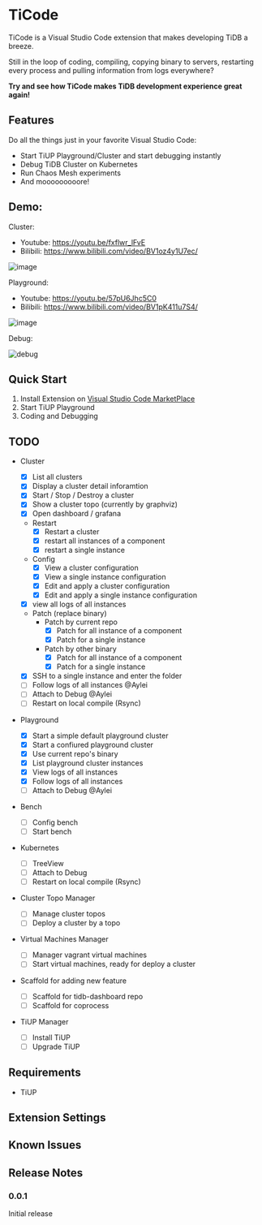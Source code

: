 # TiCode

TiCode is a Visual Studio Code extension that makes developing TiDB a breeze.

Still in the loop of coding, compiling, copying binary to servers, restarting every process and pulling information from logs everywhere?

**Try and see how TiCode makes TiDB development experience great again!**

## Features

Do all the things just in your favorite Visual Studio Code:

- Start TiUP Playground/Cluster and start debugging instantly
- Debug TiDB Cluster on Kubernetes
- Run Chaos Mesh experiments
- And mooooooooore!

## Demo:

Cluster:

- Youtube: https://youtu.be/fxflwr_lFvE
- Bilibili: https://www.bilibili.com/video/BV1oz4y1U7ec/

![image](https://user-images.githubusercontent.com/1284531/104792552-b7e9ba80-57d9-11eb-907c-1d0cfbc6d72d.png)

Playground:

- Youtube: https://youtu.be/57pU6Jhc5C0
- Bilibili: https://www.bilibili.com/video/BV1pK411u7S4/

![image](https://user-images.githubusercontent.com/1284531/104793321-f7fe6c80-57dc-11eb-8b51-a25a6690d87a.png)

Debug:

![debug](https://user-images.githubusercontent.com/18556593/104743603-d70b2c80-5786-11eb-988b-8f8c3f2daeae.gif)

## Quick Start

1. Install Extension on [Visual Studio Code MarketPlace](https://marketplace.visualstudio.com/items?itemName=dragonly.ticode)
2. Start TiUP Playground
3. Coding and Debugging

## TODO

- Cluster

  - [x] List all clusters
  - [x] Display a cluster detail inforamtion
  - [x] Start / Stop / Destroy a cluster
  - [x] Show a cluster topo (currently by graphviz)
  - [x] Open dashboard / grafana
  - Restart
    - [x] Restart a cluster
    - [x] restart all instances of a component
    - [x] restart a single instance
  - Config
    - [x] View a cluster configuration
    - [x] View a single instance configuration
    - [x] Edit and apply a cluster configuration
    - [x] Edit and apply a single instance configuration
  - [x] view all logs of all instances
  - Patch (replace binary)
    - Patch by current repo
      - [x] Patch for all instance of a component
      - [x] Patch for a single instance
    - Patch by other binary
      - [x] Patch for all instance of a component
      - [x] Patch for a single instance
  - [x] SSH to a single instance and enter the folder
  - [ ] Follow logs of all instances @Aylei
  - [ ] Attach to Debug @Aylei
  - [ ] Restart on local compile (Rsync)

- Playground

  - [x] Start a simple default playground cluster
  - [x] Start a confiured playground cluster
  - [x] Use current repo's binary
  - [x] List playground cluster instances
  - [x] View logs of all instances
  - [x] Follow logs of all instances
  - [ ] Attach to Debug @Aylei

- Bench

  - [ ] Config bench
  - [ ] Start bench

- Kubernetes

  - [ ] TreeView
  - [ ] Attach to Debug
  - [ ] Restart on local compile (Rsync)

- Cluster Topo Manager

  - [ ] Manage cluster topos
  - [ ] Deploy a cluster by a topo

- Virtual Machines Manager

  - [ ] Manager vagrant virtual machines
  - [ ] Start virtual machines, ready for deploy a cluster

- Scaffold for adding new feature

  - [ ] Scaffold for tidb-dashboard repo
  - [ ] Scaffold for coprocess

- TiUP Manager
  - [ ] Install TiUP
  - [ ] Upgrade TiUP

## Requirements

- TiUP

## Extension Settings

## Known Issues

## Release Notes

### 0.0.1

Initial release
